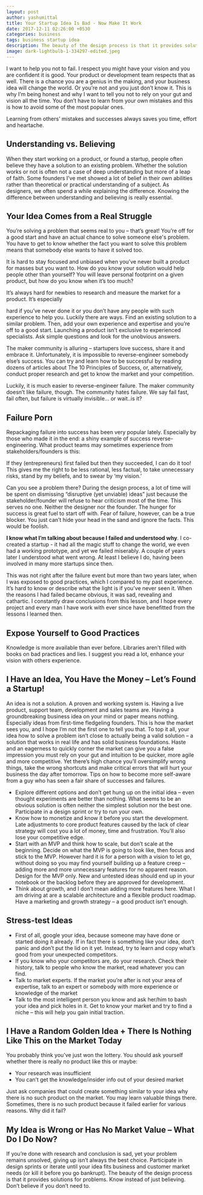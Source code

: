 ```yaml
---
layout: post
author: yashumittal
title: Your Startup Idea Is Bad - Now Make It Work
date: 2017-12-11 02:26:00 +0530
categories: business
tags: business startup idea
description: The beauty of the design process is that it provides solutions for problems. Know instead of just believing. Test your ideas and achieve success.
image: dark-lightbulb-1-334297-edited.jpeg
---
```


I want to help you not to fail. I respect you might have your vision and you are confident it is good. Your product or development team respects that as well. There is a chance you are a genius in the making, and your business idea will change the world. Or you’re not and you just don’t know it. This is why I’m being honest and why I want to tell you not to rely on your gut and vision all the time. You don’t have to learn from your own mistakes and this is how to avoid some of the most popular ones.

Learning from others’ mistakes and successes always saves you time, effort and heartache.

## Understanding vs. Believing

When they start working on a product, or found a startup, people often believe they have a solution to an existing problem. Whether the solution works or not is often not a case of deep understanding but more of a leap of faith. Some founders I’ve met showed a lot of belief in their own abilities rather than theoretical or practical understanding of a subject. As designers, we often spend a while explaining the difference. Knowing the difference between understanding and believing is really essential.

## Your Idea Comes from a Real Struggle

You’re solving a problem that seems real to you – that’s great! You’re off for a good start and have an actual chance to solve someone else's problem. You have to get to know whether the fact you want to solve this problem means that somebody else wants to have it solved too.

It is hard to stay focused and unbiased when you’ve never built a product for masses but you want to. How do you know your solution would help people other than yourself? You will leave personal footprint on a given product, but how do you know when it’s too much?

It’s always hard for newbies to research and measure the market for a product. It’s especially

hard if you’ve never done it or you don’t have any people with such experience to help you. Luckily there are ways. Find an existing solution to a similar problem. Then, add your own experience and expertise and you’re off to a good start. Launching a product isn’t exclusive to experienced specialists. Ask simple questions and look for the unobvious answers.

The maker community is alluring – startupers love success, share it and embrace it. Unfortunately, it is impossible to reverse-engineer somebody else’s success. You can try and learn how to be successful by reading dozens of articles about The 10 Principles of Success, or, alternatively, conduct proper research and get to know the market and your competition.

Luckily, it is much easier to reverse-engineer failure. The maker community doesn’t like failure, though. The community hates failure. We say fail fast, fail often, but failure is virtually invisible... or wait..is it?

## Failure Porn

Repackaging failure into success has been very popular lately. Especially by those who made it in the end: a shiny example of success reverse-engineering. What product teams may sometimes experience from stakeholders/founders is this:

If they (entrepreneurs) first failed but then they succeeded, I can do it too! This gives me the right to be less rational, less factual, to take unnecessary risks, stand by my beliefs, and to swear by ‘my vision.’

Can you see a problem there? During the design process, a lot of time will be spent on dismissing “disruptive (yet unviable) ideas” just because the stakeholder/founder will refuse to hear criticism most of the time. This serves no one. Neither the designer nor the founder. The hunger for success is great fuel to start off with. Fear of failure, however, can be a true blocker. You just can’t hide your head in the sand and ignore the facts. This would be foolish.

**I know what I’m talking about because I failed and understood why**. I co-created a startup - it had all the magic stuff to change the world, we even had a working prototype, and yet we failed miserably. A couple of years later I understood what went wrong. At least I believe I do, having been involved in many more startups since then.

This was not right after the failure event but more than two years later, when I was exposed to good practices, which I compared to my past experience. It’s hard to know or describe what the light is if you’ve never seen it. When the reasons I had failed became obvious, it was sad, revealing and cathartic. I constantly draw conclusions from this lesson, and I hope every project and every man I have work with ever since have benefitted from the lessons I learned then.

## Expose Yourself to Good Practices

Knowledge is more available than ever before. Libraries aren’t filled with books on bad practices and lies. I suggest you read a lot, enhance your vision with others experience.

## I Have an Idea, You Have the Money – Let’s Found a Startup!

An idea is not a solution. A proven and working system is. Having a live product, support team, development and sales teams are. Having a groundbreaking business idea on your mind or paper means nothing. Especially ideas from first-time fledgeling founders. This is how the market sees you, and I hope I’m not the first one to tell you that. To top it all, your idea how to solve a problem isn’t close to actually being a valid solution – a solution that works in real life and has solid business foundations. Haste and an eagerness to quickly corner the market can give you a false impression you must rely on your gut and intuition to be quicker, more agile and more competitive. Yet there’s high chance you’ll oversimplify wrong things, take the wrong shortcuts and make critical errors that will hurt your business the day after tomorrow.
Tips on how to become more self-aware from a guy who has seen a fair share of successes and failures.

* Explore different options and don’t get hung up on the initial idea – even thought experiments are better than nothing. What seems to be an obvious solution is often neither the simplest solution nor the best one. Participate in a design sprint or try to run your own.
* Know how to monetize and know it before you start the development. Late adjustments to core product features caused by the lack of clear strategy will cost you a lot of money, time and frustration. You’ll also lose your competitive edge.
* Start with an MVP and think how to scale, but don’t scale at the beginning. Decide on what the MVP is going to look like, then focus and stick to the MVP. However hard it is for a person with a vision to let go, without doing so you may find yourself building up a feature creep – adding more and more unnecessary features for no apparent reason. Design for the MVP only. New and untested ideas should end up in your notebook or the backlog before they are approved for development.
* Think about growth, and I don’t mean adding more features here. What I am driving at are a scalable architecture and a flexible product roadmap. Have a marketing and growth strategy – a good product isn’t enough.

## Stress-test Ideas

* First of all, google your idea, because someone may have done or started doing it already. If in fact there is something like your idea, don’t panic and don’t put the lid on it yet. Instead, try to learn and copy what’s good from your unexpected competitors.
* If you know who your competitors are, do your research. Check their history, talk to people who know the market, read whatever you can find.
* Talk to market experts. If the market you’re after is not your area of expertise, talk to an expert or somebody with more experience or knowledge of the market
* Talk to the most intelligent person you know and ask her/him to bash your idea and pick holes in it. Get to know your market and try to find a niche – this will help you gain initial traction.

## I Have a Random Golden Idea + There Is Nothing Like This on the Market Today

You probably think you’ve just won the lottery. You should ask yourself whether there is really no product like this or maybe:

* Your research was insufficient
* You can’t get the knowledge/insider info out of your desired market

Just ask companies that could create something similar to your idea why there is no such product on the market. You may learn valuable things there. Sometimes, there is no such product because it failed earlier for various reasons. Why did it fail?

## My Idea is Wrong or Has No Market Value – What Do I Do Now?

If you’re done with research and conclusion is sad, yet your problem remains unsolved, giving up isn’t always the best choice. Participate in design sprints or iterate until your idea fits business and customer market needs (or kill it before you go bankrupt). The beauty of the design process is that it provides solutions for problems. Know instead of just believing. Don’t believe if you don’t need to.
